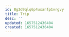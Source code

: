 ```yaml
---
id: 8g3d9qlq6p4uxanfp1vrgvy
title: Trip
desc: ''
updated: 1657512436404
created: 1657512436404
---
```

